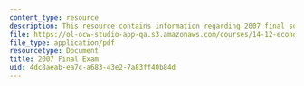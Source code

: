 ```yaml
---
content_type: resource
description: This resource contains information regarding 2007 final solution.
file: https://ol-ocw-studio-app-qa.s3.amazonaws.com/courses/14-12-economic-applications-of-game-theory-fall-2012/4dc8aeabea7ca68343e27a83ff40b84d_MIT14_12F12_Final_07_sol.pdf
file_type: application/pdf
resourcetype: Document
title: 2007 Final Exam
uid: 4dc8aeab-ea7c-a683-43e2-7a83ff40b84d
---
```

